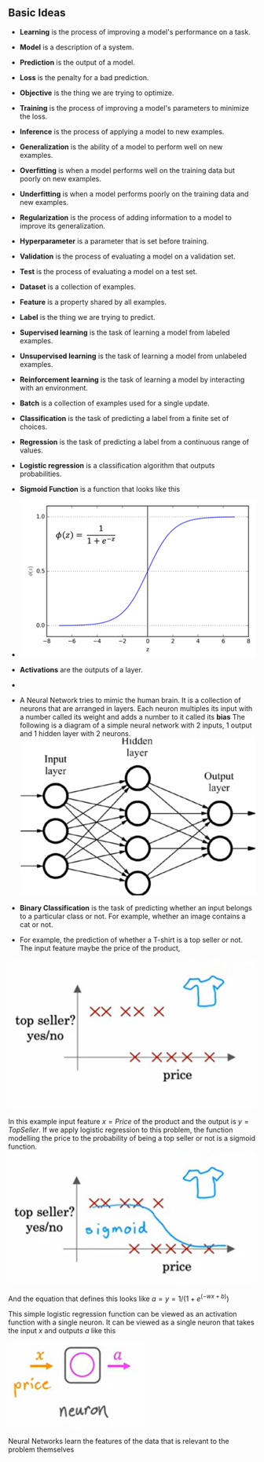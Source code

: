Basic Ideas
------------
* **Learning** is the process of improving a model's performance on a task.
* **Model** is a description of a system.
* **Prediction** is the output of a model.
* **Loss** is the penalty for a bad prediction.
* **Objective** is the thing we are trying to optimize.
* **Training** is the process of improving a model's parameters to minimize the loss.
* **Inference** is the process of applying a model to new examples.
* **Generalization** is the ability of a model to perform well on new examples.
* **Overfitting** is when a model performs well on the training data but poorly on new examples.
* **Underfitting** is when a model performs poorly on the training data and new examples.
* **Regularization** is the process of adding information to a model to improve its generalization.
* **Hyperparameter** is a parameter that is set before training.
* **Validation** is the process of evaluating a model on a validation set.
* **Test** is the process of evaluating a model on a test set.
* **Dataset** is a collection of examples.
* **Feature** is a property shared by all examples.
* **Label** is the thing we are trying to predict.
* **Supervised learning** is the task of learning a model from labeled examples.
* **Unsupervised learning** is the task of learning a model from unlabeled examples.
* **Reinforcement learning** is the task of learning a model by interacting with an environment.
* **Batch** is a collection of examples used for a single update.
* **Classification** is the task of predicting a label from a finite set of choices.
* **Regression** is the task of predicting a label from a continuous range of values.
* **Logistic regression** is a classification algorithm that outputs probabilities.
* **Sigmoid Function** is a function that looks like this
* ![img_2.png](img_2.png)

* **Activations** are the outputs of a layer.
* 
* A Neural Network tries to mimic the human brain. It is a collection of neurons that are arranged in layers. Each neuron multiples its input with a number called its weight and adds a number to it called its **bias**
The following is a diagram of a simple neural network with 2 inputs, 1 output and 1 hidden layer with 2 neurons.
![img.png](img.png)
* **Binary Classification** is the task of predicting whether an input belongs to a particular class or not. For example, whether an image contains a cat or not.
* For example, the prediction of whether a T-shirt is a top seller or not. The input feature maybe the price of the product, 

![img_1.png](img_1.png)

In this example input feature $x= Price$ of the product and the output is $y= Top Seller$.
If we apply logistic regression to this problem, the function modelling the price to the probability of being a top seller or not
is a sigmoid function. 
![img_3.png](img_3.png)


And the equation that defines this looks like
$a=y=1/(1+e^(-wx+b))$

This simple logistic regression function can be viewed as 
an activation function with a single neuron. It can be viewed as 
a single neuron that takes the input $x$ and outputs $a$ like this 

![img_4.png](img_4.png)

Neural Networks learn the features of the data that is relevant to the problem themselves
